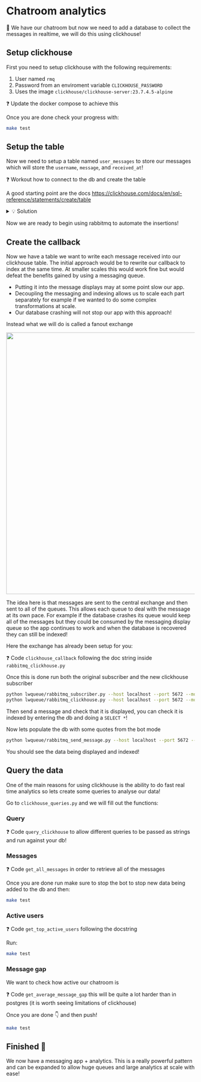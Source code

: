 # Chatroom analytics

🎯 We have our chatroom but now we need to add a database to collect the messages in realtime, we will do this using clickhouse!

## Setup clickhouse

First you need to setup clickhouse with the following requirements:

1. User named `rmq`
2. Password from an enviroment variable `CLICKHOUSE_PASSWORD`
3. Uses the image `clickhouse/clickhouse-server:23.7.4.5-alpine`

❓ Update the docker compose to achieve this

Once you are done check your progress with:

```bash
make test
```

## Setup the table

Now we need to setup a table named `user_messages` to store our messages which will store
the `username`, `message`, and `received_at`!

❓ Workout how to connect to the db and create the table

A good starting point are the docs https://clickhouse.com/docs/en/sql-reference/statements/create/table


<details>
<summary markdown='span'>💡 Solution </summary>

```sql
CREATE TABLE IF NOT EXISTS chat.user_messages (
    username String,
    message String,
    received_at DateTime
) ENGINE = MergeTree() ORDER BY received_at
```

If you can't workout where to run this think of how we did it with postgres and the `psql` command!

</details>

Now we are ready to begin using rabbitmq to automate the insertions!

## Create the callback

Now we have a table we want to write each message received into our clickhouse table. The initial approach would be to rewrite our callback to index at the same time. At smaller scales this would work fine but would defeat the benefits gained by using a messaging queue.

- Putting it into the message displays may at some point slow our app.
- Decoupling the messaging and indexing allows us to scale each part separately for example if we wanted to do some complex transformations at scale.
- Our database crashing will not stop our app with this approach!

Instead what we will do is called a fanout exchange

<img src="https://wagon-public-datasets.s3.amazonaws.com/data-engineering/W3D4/exchange-fanout.png" width=700>

The idea here is that messages are sent to the central exchange and then sent to all of the queues. This allows each queue to deal with the message at its own pace. For example if the database crashes its queue would keep all of the messages but they could be consumed by the messaging display queue so the app continues to work and when the database is recovered they can still be indexed!

Here the exchange has already been setup for you:

❓ Code `clickhouse_callback` following the doc string inside `rabbitmq_clickhouse.py`

Once this is done run both the original subscriber and the new clickhouse subscriber

```bash
python lwqueue/rabbitmq_subscriber.py --host localhost --port 5672 --mode rich --rmq-username rmq --rmq-password $RABBITMQ_DEFAULT_PASS
python lwqueue/rabbitmq_clickhouse.py --host localhost --port 5672 --mode rich --rmq-username rmq --rmq-password $RABBITMQ_DEFAULT_PASS
```

Then send a message and check that it is displayed, you can check it is indexed by entering the db and doing a `SELECT *`!

Now lets populate the db with some quotes from the bot mode

```bash
python lwqueue/rabbitmq_send_message.py --host localhost --port 5672 --message "Hello world" --username $USER --rmq-username rmq --rmq-password $RABBITMQ_DEFAULT_PASS --bot
```

You should see the data being displayed and indexed!

## Query the data

One of the main reasons for using clickhouse is the ability to do fast real time analytics so lets create some queries to analyse our data!

Go to `clickhouse_queries.py` and we will fill out the functions:

### Query

❓ Code `query_clickhouse` to allow different queries to be passed as strings and run against your db!

### Messages

❓ Code `get_all_messages` in order to retrieve all of the messages

Once you are done run make sure to stop the bot to stop new data being added to the db and then:

```bash
make test
```

### Active users

❓ Code `get_top_active_users` following the docstring

Run:

```bash
make test
```

### Message gap

We want to check how active our chatroom is

❓ Code `get_average_message_gap` this will be quite a lot harder than in postgres (it is worth seeing limitations of clickhouse)

Once you are done 👇 and then push!

```bash
make test
```

## Finished 🏁

We now have a messaging app + analytics. This is a really powerful pattern and can be expanded to allow huge queues and large analytics at scale with ease!
